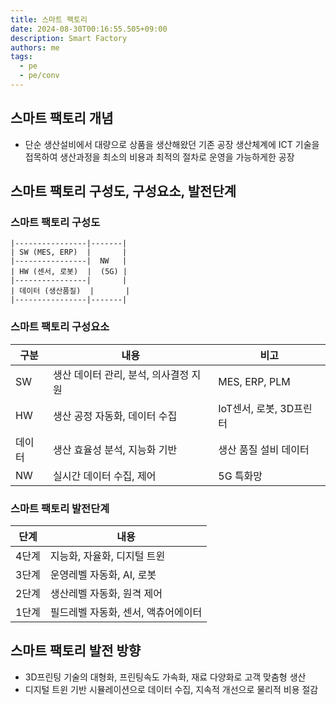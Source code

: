 ```yaml
---
title: 스마트 팩토리
date: 2024-08-30T00:16:55.505+09:00
description: Smart Factory
authors: me
tags: 
  - pe
  - pe/conv 
---
```


## 스마트 팩토리 개념

- 단순 생산설비에서 대량으로 상품을 생산해왔던 기존 공장 생산체계에 ICT 기술을 접목하여 생산과정을 최소의 비용과 최적의 절차로 운영을 가능하게한 공장

## 스마트 팩토리 구성도, 구성요소, 발전단계

### 스마트 팩토리 구성도

```text
|----------------|-------|
| SW (MES, ERP)  |       |
|----------------|  NW   |
| HW (센서, 로봇)  |  (5G) |
|----------------|       |
| 데이터 (생산품질)  |       |
|----------------|-------|
```

### 스마트 팩토리 구성요소

| 구분 | 내용 | 비고 |
| --- | --- | --- |
| SW | 생산 데이터 관리, 분석, 의사결정 지원 | MES, ERP, PLM |
| HW | 생산 공정 자동화, 데이터 수집 | IoT센서, 로봇, 3D프린터 |
| 데이터 | 생산 효율성 분석, 지능화 기반 | 생산 품질 설비 데이터 |
| NW | 실시간 데이터 수집, 제어 | 5G 특화망 |

### 스마트 팩토리 발전단계

| 단계 | 내용 |
| --- | --- |
| 4단계 | 지능화, 자율화, 디지털 트윈 |
| 3단계 | 운영레벨 자동화, AI, 로봇 |
| 2단계 | 생산레벨 자동화, 원격 제어 |
| 1단계 | 필드레벨 자동화, 센서, 액츄어에이터 |

## 스마트 팩토리 발전 방향

- 3D프린팅 기술의 대형화, 프린팅속도 가속화, 재료 다양화로 고객 맞춤형 생산
- 디지털 트윈 기반 시뮬레이션으로 데이터 수집, 지속적 개선으로 물리적 비용 절감

